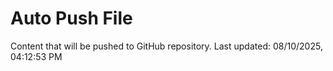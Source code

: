 # Auto Push File

Content that will be pushed to GitHub repository.
Last updated: 08/10/2025, 04:12:53 PM